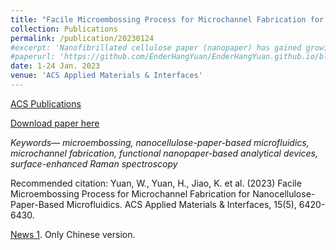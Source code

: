 ```yaml
---
title: "Facile Microembossing Process for Microchannel Fabrication for Nanocellulose-Paper-Based Microfluidics"
collection: Publications
permalink: /publication/20230124
#excerpt: 'Nanofibrillated cellulose paper (nanopaper) has gained growing interest as one promising substrate material for paper-based microfluidics, thanks to its ultrasmooth surface, high optical transparency, uniform nanofiber matrix with nanoscale porosity, and tunable chemical properties. Recently, research on nanopaper-based microfluidics has quickly advanced; however, the current technique of patterning microchannels on nanopaper (i.e., 3D printing, spray coating, or manual cutting and sticking), that is fundamental for application development, still has some limitations, such as ease-of-contamination, and more importantly, only enabling millimeter-scale channels. This paper reports a facile process that leverages the simple operations of microembossing with the convenient plastic micro-molds, for the first time, patterning nanopaper microchannels downing to 200 μm, which is 4 times better than the existing methods and is time-saving (<45 mins). We also optimized the patterning parameters and provided one quick look-up table as the guideline for application developments. As proof-of-concept, we first demonstrated two fundamental microfluidic devices on nanopaper, the laminar-mixer and droplet generator, and two functional nanopaper-based analytical devices (NanoPADs) for glucose and Rhodamine B (RhB) sensing based on optical colorimetry and surface-enhanced Raman spectroscopy, respectively. The two NanoPADs showed outstanding performance with low limits of detection (2 mM for glucose and 19fM for RhB), which are 1.25× and 500× fold improvement compared to the previously reported values. This can be attributed to our newly developed highly accurate microchannel patterning process that enables high integration and fine-tunability of the NanoPADs along with the superior optical properties of nanopaper.'
#paperurl: 'https://github.com/EnderHangYuan/EnderHangYuan.github.io/blob/master/_publications/2023-1-24-Facile%20Microembossing%20Process%20for%20Microchannel%20Fabrication%20for%20Nanocellulose-Paper-Based%20Microfluidics.pdf'
date: 1-24 Jan. 2023
venue: 'ACS Applied Materials & Interfaces'
---
```


[ACS Publications](https://pubs.acs.org/doi/abs/10.1021/acsami.2c19354)

[Download paper here](https://github.com/EnderHangYuan/EnderHangYuan.github.io/blob/master/_publications/2023-1-24-Facile%20Microembossing%20Process%20for%20Microchannel%20Fabrication%20for%20Nanocellulose-Paper-Based%20Microfluidics.pdf)

<i>Keywords— microembossing, nanocellulose-paper-based microfluidics, microchannel fabrication, functional nanopaper-based analytical devices, surface-enhanced Raman spectroscopy </i>

Recommended citation: Yuan, W., Yuan, H., Jiao, K. et al. (2023) Facile Microembossing Process for Microchannel Fabrication for Nanocellulose-Paper-Based Microfluidics. ACS Applied Materials & Interfaces, 15(5), 6420-6430.

[News 1](https://mp.weixin.qq.com/s/uZsHYQAffLgGKU3AIxiupA). Only Chinese version.
